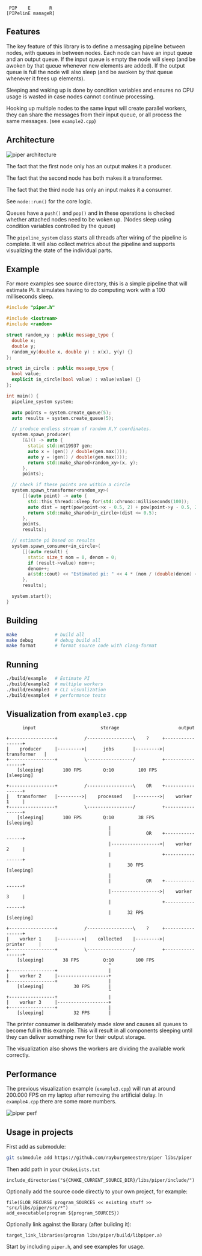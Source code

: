      PIP    E       R
    [PIPelinE manageR]

## Features

The key feature of this library is to define a messaging pipeline between nodes, with queues
in between nodes. Each node can have an input queue and an output queue. If the input queue is
empty the node will sleep (and be awoken by that queue whenever new elements are added).
If the output queue is full the node will also sleep (and be awoken by that queue whenever it
frees up elements).

Sleeping and waking up is done by condition variables and ensures no CPU usage is wasted in
case nodes cannot continue processing.

Hooking up multiple nodes to the same input will create parallel workers, they can share the
messages from their input queue, or all process the same messages. (see `example2.cpp`)

## Architecture

![piper architecture](docs/piper.png "piper architecture")

The fact that the first node only has an output makes it a producer.

The fact that the second node has both makes it a transformer.

The fact that the third node has only an input makes it a consumer.

See `node::run()` for the core logic.

Queues have a `push()` and `pop()` and in these operations is checked whether attached
nodes need to be woken up. (Nodes sleep using condition variables controlled by the queue)

The `pipeline_system` class starts all threads after wiring of the pipeline is complete.
It will also collect metrics about the pipeline and supports visualizing the state of
the individual parts.

## Example

For more examples see source directory, this is a simple pipeline that will estimate Pi.
It simulates having to do computing work with a 100 milliseconds sleep.

```c++
#include "piper.h"

#include <iostream>
#include <random>

struct random_xy : public message_type {
  double x;
  double y;
  random_xy(double x, double y) : x(x), y(y) {}
};

struct in_circle : public message_type {
  bool value;
  explicit in_circle(bool value) : value(value) {}
};

int main() {
  pipeline_system system;

  auto points = system.create_queue(5);
  auto results = system.create_queue(5);

  // produce endless stream of random X,Y coordinates.
  system.spawn_producer(
      [&]() -> auto {
        static std::mt19937 gen;
        auto x = (gen() / double(gen.max()));
        auto y = (gen() / double(gen.max()));
        return std::make_shared<random_xy>(x, y);
      },
      points);

  // check if these points are within a circle
  system.spawn_transformer<random_xy>(
      [](auto point) -> auto {
        std::this_thread::sleep_for(std::chrono::milliseconds(100));
        auto dist = sqrt(pow(point->x - 0.5, 2) + pow(point->y - 0.5, 2));
        return std::make_shared<in_circle>(dist <= 0.5);
      },
      points,
      results);

  // estimate pi based on results
  system.spawn_consumer<in_circle>(
      [](auto result) {
        static size_t nom = 0, denom = 0;
        if (result->value) nom++;
        denom++;
        a(std::cout) << "Estimated pi: " << 4 * (nom / (double)denom) << std::endl;
      },
      results);

  system.start();
}
```

## Building

```bash
make              # build all
make debug        # debug build all
make format       # format source code with clang-format
```

## Running

```bash
./build/example   # Estimate PI
./build/example2  # multiple workers
./build/example3  # CLI visualization
./build/example4  # performance tests
```

## Visualization from `example3.cpp`

```
      input                        storage                      output

+-----------------+          /-----------------\    ?     +-----------------+
|    producer     |--------->|      jobs       |--------->|   transformer   |
+-----------------+          \-----------------/          +-----------------+
    [sleeping]       100 FPS        Q:10         100 FPS      [sleeping]

+-----------------+          /-----------------\    OR    +-----------------+
|   transformer   |--------->|    processed    |--------->|    worker 1     |
+-----------------+          \-----------------/          +-----------------+
    [sleeping]       100 FPS        Q:10         38 FPS       [sleeping]
                                      |
                                      |             OR    +-----------------+
                                      |------------------>|    worker 2     |
                                      |                   +-----------------+
                                      |      30 FPS           [sleeping]
                                      |
                                      |             OR    +-----------------+
                                      |------------------>|    worker 3     |
                                      |                   +-----------------+
                                      |      32 FPS           [sleeping]

+-----------------+          /-----------------\    ?     +-----------------+
|    worker 1     |--------->|    collected    |--------->|     printer     |
+-----------------+          \-----------------/          +-----------------+
    [sleeping]       38 FPS         Q:10        100 FPS
                                      ^
+-----------------+                   |
|    worker 2     |-------------------+
+-----------------+                   |
    [sleeping]           30 FPS       |
                                      ^
+-----------------+                   |
|    worker 3     |-------------------+
+-----------------+                   |
    [sleeping]           32 FPS       |
```

The printer consumer is deliberately made slow and causes all queues to become full in
this example. This will result in all components sleeping until they can deliver something
new for their output storage.

The visualization also shows the workers are dividing the available work correctly.

## Performance

The previous visualization example (`example3.cpp`) will run at around 200.000 FPS on my laptop
after removing the artificial delay. In `example4.cpp` there are some more numbers.

![piper perf](docs/fps.gif "piper perf")

## Usage in projects

First add as submodule:

```bash
git submodule add https://github.com/rayburgemeestre/piper libs/piper
```

Then add path in your `CMakeLists.txt`

    include_directories("${CMAKE_CURRENT_SOURCE_DIR}/libs/piper/include/")

Optionally add the source code directly to your own project, for example:

    file(GLOB_RECURSE program_SOURCES << existing stuff >> "src/libs/piper/src/*")
    add_executable(program ${program_SOURCES})

Optionally link against the library (after building it):

    target_link_libraries(program libs/piper/build/libpiper.a)

Start by including `piper.h`, and see examples for usage.

